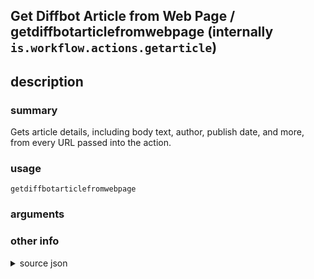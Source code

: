 
## Get Diffbot Article from Web Page / getdiffbotarticlefromwebpage (internally `is.workflow.actions.getarticle`)



## description
### summary
Gets article details, including body text, author, publish date, and more, from every URL passed into the action.


### usage
`getdiffbotarticlefromwebpage `

### arguments


### other info

<details><summary>source json</summary>
```json
{
	"ActionClass": "WFCoercionAction",
	"ActionKeywords": [
		"web",
		"pages",
		"author",
		"word",
		"excerpt",
		"title",
		"content",
		"body",
		"published"
	],
	"Category": "Web",
	"CoercionItemClass": "WFArticleContentItem",
	"CreationDate": "2015-02-13T08:00:00.000Z",
	"Description": {
		"DescriptionNote": "Use a Get Details of Diffbot Article action immediately after this action to get specific details about the article. This action only supports getting one article from each URL.\n\nPowered by Diffbot (diffbot.com)",
		"DescriptionSummary": "Gets article details, including body text, author, publish date, and more, from every URL passed into the action."
	},
	"IconName": "DownloadArticle.png",
	"Input": {
		"Multiple": true,
		"Required": true,
		"Types": [
			"WFURLContentItem"
		]
	},
	"InputPassthrough": false,
	"Name": "Get Diffbot Article from Web Page",
	"Output": {
		"OutputName": "Article",
		"Types": [
			"WFArticleContentItem"
		]
	},
	"ShortName": "Get Article",
	"Subcategory": "Articles"
}
```
</details>
